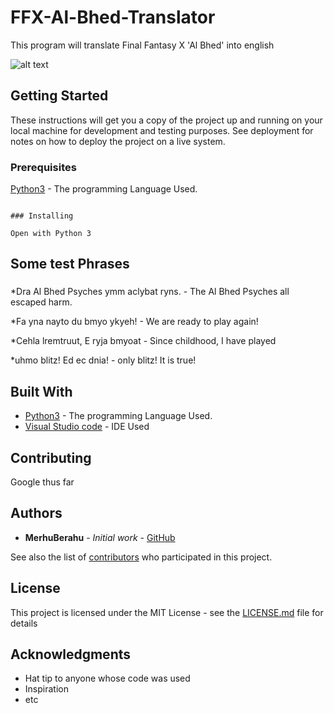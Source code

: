 # FFX-Al-Bhed-Translator

This program will translate Final Fantasy X 'Al Bhed' into english

![alt text](https://i.imgur.com/V5Lx2jq.png)




## Getting Started

These instructions will get you a copy of the project up and running on your local machine for development and testing purposes. See deployment for notes on how to deploy the project on a live system.

### Prerequisites

[Python3](https://www.python.org/) - The programming Language Used.

```

### Installing

Open with Python 3

```
## Some test Phrases
### 
*Dra Al Bhed Psyches ymm aclybat ryns. - The Al Bhed Psyches all escaped harm.
                                       
*Fa yna nayto du bmyo ykyeh! -  We are ready to play again!

*Cehla lremtruut, E ryja bmyoat - Since childhood, I have played

*uhmo blitz! Ed ec dnia! -  only blitz! It is true!

## Built With

* [Python3](https://www.python.org/) - The programming Language Used.
* [Visual Studio code](https://code.visualstudio.com/) - IDE Used

## Contributing

Google thus far


## Authors

* **MerhuBerahu** - *Initial work* - [GitHub](https://github.com/MerhuBerahu)

See also the list of [contributors](https://github.com/MerhuBerahu/Python-RPG/graphs/contributors) who participated in this project.

## License

This project is licensed under the MIT License - see the [LICENSE.md](LICENSE.md) file for details

## Acknowledgments

* Hat tip to anyone whose code was used
* Inspiration
* etc
